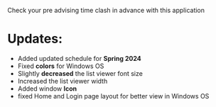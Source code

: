 Check your pre advising time clash in advance with this application

# Updates:
* Added updated schedule for **Spring 2024**
* Fixed **colors** for Windows OS
* Slightly **decreased** the list viewer font size
* Increased the list viewer width
* Added window **Icon**
* fixed Home and Login page layout for better view in Windows OS